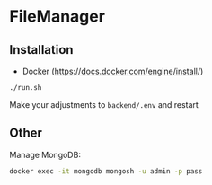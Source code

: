 # FileManager

## Installation
- Docker (https://docs.docker.com/engine/install/)
```sh
./run.sh
```
Make your adjustments to `backend/.env` and restart

## Other

Manage MongoDB:
```sh
docker exec -it mongodb mongosh -u admin -p pass
```